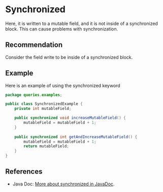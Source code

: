 # Synchronized
Here, it is written to a mutable field, and it is not inside of a synchronized block. This can cause problems with synchronization.


## Recommendation
Consider the field write to be inside of a synchronized block.


## Example
Here is an example of using the synchronized keyword


```java
package queries.examples;

public class SynchronizedExample {
    private int mutableField;

    public synchronized void increaseMutableField() {
        mutableField = mutableField + 1;
    }
    
    public synchronized int getAndIncreaseMutableField() {
        mutableField = mutableField + 1;
        return mutableField;
    }
}

```

## References
* Java Doc: [More about synchronized in JavaDoc](https://docs.oracle.com/javase/tutorial/essential/concurrency/syncmeth.html).
